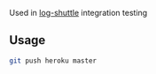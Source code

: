 Used in [log-shuttle](http://github.com/heroku/log-shuttle) integration testing

## Usage

```bash
git push heroku master
```
